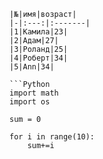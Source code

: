 
    |№|имя|возраст|
    |-|:---:|:-------|
    |1|Камила|23|
    |2|Адам|27|
    |3|Роланд|25|
    |4|Роберт|34|
    |5|Ann|34|

    ```Python
    import math
    import os

    sum = 0

    for i in range(10):
        sum+=i